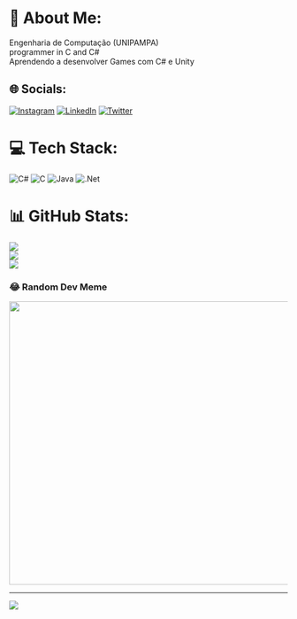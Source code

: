 # 💫 About Me:
Engenharia de Computação (UNIPAMPA)<br>programmer in C and C#<br>Aprendendo a desenvolver Games com C# e Unity


## 🌐 Socials:
[![Instagram](https://img.shields.io/badge/Instagram-%23E4405F.svg?logo=Instagram&logoColor=white)](https://instagram.com/https://www.instagram.com/matheus.f__/) [![LinkedIn](https://img.shields.io/badge/LinkedIn-%230077B5.svg?logo=linkedin&logoColor=white)](https://linkedin.com/in/https://www.linkedin.com/in/matheus-fagundes-b72070215/) [![Twitter](https://img.shields.io/badge/Twitter-%231DA1F2.svg?logo=Twitter&logoColor=white)](https://twitter.com/https://twitter.com/Matheusfag_) 

# 💻 Tech Stack:
![C#](https://img.shields.io/badge/c%23-%23239120.svg?style=for-the-badge&logo=c-sharp&logoColor=white) ![C](https://img.shields.io/badge/c-%2300599C.svg?style=for-the-badge&logo=c&logoColor=white) ![Java](https://img.shields.io/badge/java-%23ED8B00.svg?style=for-the-badge&logo=java&logoColor=white) ![.Net](https://img.shields.io/badge/.NET-5C2D91?style=for-the-badge&logo=.net&logoColor=white)
# 📊 GitHub Stats:
![](https://github-readme-stats.vercel.app/api?username=matheus27n&theme=dracula&hide_border=false&include_all_commits=true&count_private=false)<br/>
![](https://github-readme-streak-stats.herokuapp.com/?user=matheus27n&theme=dracula&hide_border=false)<br/>
![](https://github-readme-stats.vercel.app/api/top-langs/?username=matheus27n&theme=dracula&hide_border=false&include_all_commits=true&count_private=false&layout=compact)

### 😂 Random Dev Meme
<img src="https://random-memer.herokuapp.com/" width="512px"/>

---
[![](https://visitcount.itsvg.in/api?id=matheus27n&icon=0&color=0)](https://visitcount.itsvg.in)

<!-- Proudly created with GPRM ( https://gprm.itsvg.in ) -->

